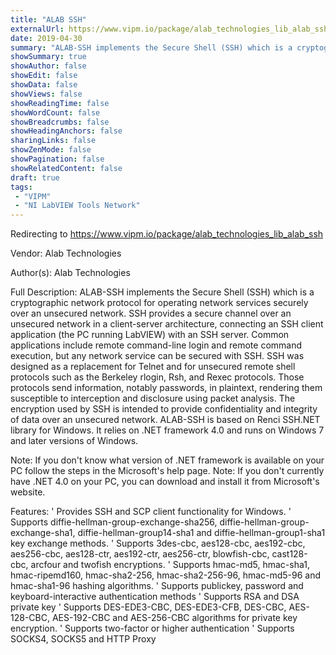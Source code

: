```yaml
---
title: "ALAB SSH"
externalUrl: https://www.vipm.io/package/alab_technologies_lib_alab_ssh
date: 2019-04-30
summary: "ALAB-SSH implements the Secure Shell (SSH) which is a cryptographic network protocol for operating network services securely over an unsecured network."
showSummary: true
showAuthor: false
showEdit: false
showData: false
showViews: false
showReadingTime: false
showWordCount: false
showBreadcrumbs: false
showHeadingAnchors: false
sharingLinks: false
showZenMode: false
showPagination: false
showRelatedContent: false
draft: true
tags:
 - "VIPM"
 - "NI LabVIEW Tools Network"
---
```


Redirecting to https://www.vipm.io/package/alab_technologies_lib_alab_ssh

Vendor: Alab Technologies

Author(s): Alab Technologies
 
Full Description:
ALAB-SSH implements the Secure Shell (SSH) which is a cryptographic network protocol for operating network services securely over an unsecured network. SSH provides a secure channel over an unsecured network in a client-server architecture, connecting an SSH client application (the PC running LabVIEW) with an SSH server. Common applications include remote command-line login and remote command execution, but any network service can be secured with SSH. 
SSH was designed as a replacement for Telnet and for unsecured remote shell protocols such as the Berkeley rlogin, Rsh, and Rexec protocols. Those protocols send information, notably passwords, in plaintext, rendering them susceptible to interception and disclosure using packet analysis. The encryption used by SSH is intended to provide confidentiality and integrity of data over an unsecured network.
ALAB-SSH is based on Renci SSH.NET library for Windows. It relies on .NET framework 4.0 and runs on Windows 7 and later versions of Windows. 

Note: If you don't know what version of .NET framework is available on your PC follow the steps in the Microsoft's help page.
Note: If you don't currently have .NET 4.0 on your PC, you can download and install it from Microsoft's website.

Features:
'	Provides SSH and SCP client functionality for Windows.
'	Supports diffie-hellman-group-exchange-sha256, diffie-hellman-group-exchange-sha1, diffie-hellman-group14-sha1 and diffie-hellman-group1-sha1 key exchange methods.
'	Supports 3des-cbc, aes128-cbc, aes192-cbc, aes256-cbc, aes128-ctr, aes192-ctr, aes256-ctr, blowfish-cbc, cast128-cbc, arcfour and twofish encryptions.
'	Supports hmac-md5, hmac-sha1, hmac-ripemd160, hmac-sha2-256, hmac-sha2-256-96, hmac-md5-96 and hmac-sha1-96 hashing algorithms.
'	Supports publickey, password and keyboard-interactive authentication methods
'	Supports RSA and DSA private key
'	Supports DES-EDE3-CBC, DES-EDE3-CFB, DES-CBC, AES-128-CBC, AES-192-CBC and AES-256-CBC algorithms for private key encryption.
'	Supports two-factor or higher authentication
'	Supports SOCKS4, SOCKS5 and HTTP Proxy